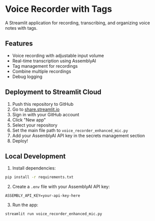 # Voice Recorder with Tags

A Streamlit application for recording, transcribing, and organizing voice notes with tags.

## Features
- Voice recording with adjustable input volume
- Real-time transcription using AssemblyAI
- Tag management for recordings
- Combine multiple recordings
- Debug logging

## Deployment to Streamlit Cloud

1. Push this repository to GitHub
2. Go to [share.streamlit.io](https://share.streamlit.io)
3. Sign in with your GitHub account
4. Click "New app"
5. Select your repository
6. Set the main file path to `voice_recorder_enhanced_mic.py`
7. Add your AssemblyAI API key in the secrets management section
8. Deploy!

## Local Development

1. Install dependencies:
```bash
pip install -r requirements.txt
```

2. Create a `.env` file with your AssemblyAI API key:
```
ASSEMBLY_API_KEY=your-api-key-here
```

3. Run the app:
```bash
streamlit run voice_recorder_enhanced_mic.py
``` 